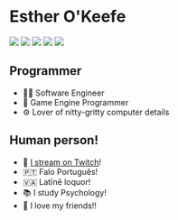 # Esther O'Keefe

![](https://img.shields.io/badge/-Ada-02f88c)
![](https://img.shields.io/badge/-D-ba595e) 
![](https://img.shields.io/badge/-C%2B%2B-f34b7d)
![](https://img.shields.io/badge/-C-555555)
![](https://img.shields.io/badge/-Vulkan-AA2222)

## Programmer

 * 🙋‍♀️ Software Engineer
 * 👾 Game Engine Programmer
 * ⚙️ Lover of nitty-gritty computer details

## Human person!

 * 🎥 [I stream on Twitch](https://twitch.tv/esthermations)!
 * 🇵🇹 Falo Português!
 * 🇻🇦 Latīnē loquor!
 * 📚 I study Psychology!
 * 💝 I love my friends!!
